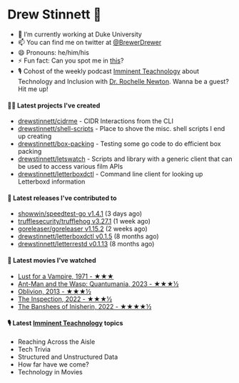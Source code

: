 
# Drew Stinnett 👋

- 🔭 I’m currently working at Duke University
- 📫 You can find me on twitter at [@BrewerDrewer](https://twitter.com/BrewerDrewer)
- 😄 Pronouns: he/him/his
- ⚡ Fun fact: Can you spot me in [this](https://www.youtube.com/watch?v=oL9WnB0qHBA)?
- 🎙 Cohost of the weekly podcast [Imminent Teachnology](https://podcast.imminentteachnology.com/) about Technology and Inclusion with [Dr. Rochelle Newton](https://www.linkedin.com/in/drrochellenewton/). Wanna be a guest? Hit me up!

#### 👨‍💻 Latest projects I've created
- [drewstinnett/cidrme](https://github.com/drewstinnett/cidrme) - CIDR Interactions from the CLI
- [drewstinnett/shell-scripts](https://github.com/drewstinnett/shell-scripts) - Place to shove the misc. shell scripts I end up creating
- [drewstinnett/box-packing](https://github.com/drewstinnett/box-packing) - Testing some go code to do efficient box packing
- [drewstinnett/letswatch](https://github.com/drewstinnett/letswatch) - Scripts and library with a generic client that can be used to access various film APIs
- [drewstinnett/letterboxdctl](https://github.com/drewstinnett/letterboxdctl) - Command line client for looking up Letterboxd information

#### 🚀 Latest releases I've contributed to
- [showwin/speedtest-go v1.4.1](https://github.com/showwin/speedtest-go/releases/tag/v1.4.1) (3 days ago)
- [trufflesecurity/trufflehog v3.27.1](https://github.com/trufflesecurity/trufflehog/releases/tag/v3.27.1) (1 week ago)
- [goreleaser/goreleaser v1.15.2](https://github.com/goreleaser/goreleaser/releases/tag/v1.15.2) (2 weeks ago)
- [drewstinnett/letterboxdctl v0.1.5](https://github.com/drewstinnett/letterboxdctl/releases/tag/v0.1.5) (8 months ago)
- [drewstinnett/letterrestd v0.1.13](https://github.com/drewstinnett/letterrestd/releases/tag/v0.1.13) (8 months ago)

#### 🍿 Latest movies I've watched
- [Lust for a Vampire, 1971 - ★★★](https://letterboxd.com/mondodrew/film/lust-for-a-vampire/)
- [Ant-Man and the Wasp: Quantumania, 2023 - ★★★½](https://letterboxd.com/mondodrew/film/ant-man-and-the-wasp-quantumania/)
- [Oblivion, 2013 - ★★★½](https://letterboxd.com/mondodrew/film/oblivion-2013/)
- [The Inspection, 2022 - ★★★½](https://letterboxd.com/mondodrew/film/the-inspection/)
- [The Banshees of Inisherin, 2022 - ★★★★½](https://letterboxd.com/mondodrew/film/the-banshees-of-inisherin/1/)

#### 🎙 Latest [Imminent Teachnology](https://podcast.imminentteachnology.com/) topics
- Reaching Across the Aisle
- Tech Trivia
- Structured and Unstructured Data
- How far have we come?
- Technology in Movies
